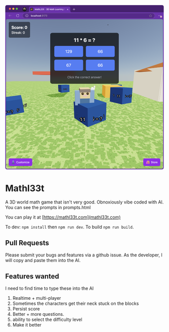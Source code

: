 ![](./example.png)

# Mathl33t

A 3D world math game that isn't very good. Obnoxiously vibe coded with AI. You can see the prompts in prompts.html

You can play it at [https://mathl33t.com](mathl33t.com)

To dev: `npm install` then `npm run dev`. To build `npm run build`.

## Pull Requests

Please submit your bugs and features via a github issue. As the developer, I will copy and paste them into the AI.

## Features wanted

I need to find time to type these into the AI

1. Realtime + multi-player
1. Sometimes the characters get their neck stuck on the blocks
1. Persist score
1. Better + more questions.
1. ability to select the difficulty level
1. Make it better
